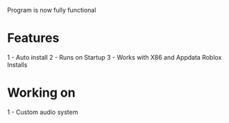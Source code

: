 Program is now fully functional

# Features
1 - Auto install
2 - Runs on Startup
3 - Works with X86 and Appdata Roblox Installs

# Working on
1 - Custom audio system
